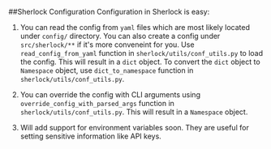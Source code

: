 ##Sherlock Configuration
Configuration in Sherlock is easy:

1. You can read the config from `yaml` files which are most likely located under `config/` directory. You can also create a config under `src/sherlock/**` if it's more conveneint for you. Use `read_config_from_yaml` function in `sherlock/utils/conf_utils.py` to load the config. This will result in a `dict` object. To convert the `dict` object to `Namespace` object, use `dict_to_namespace` function in `sherlock/utils/conf_utils.py`.

2. You can override the config with CLI arguments using `override_config_with_parsed_args` function in `sherlock/utils/conf_utils.py`. This will result in a `Namespace` object.

3. Will add support for environment variables soon. They are useful for setting sensitive information like API keys.